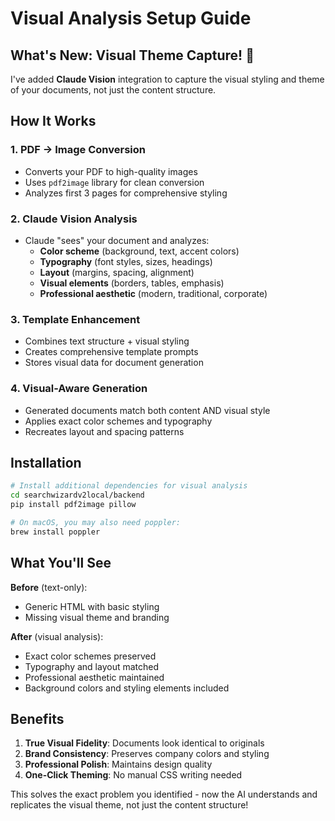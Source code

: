 # Visual Analysis Setup Guide

## What's New: Visual Theme Capture! 🎨

I've added **Claude Vision** integration to capture the visual styling and theme of your documents, not just the content structure.

## How It Works

### 1. PDF → Image Conversion
- Converts your PDF to high-quality images
- Uses `pdf2image` library for clean conversion
- Analyzes first 3 pages for comprehensive styling

### 2. Claude Vision Analysis
- Claude "sees" your document and analyzes:
  - **Color scheme** (background, text, accent colors)
  - **Typography** (font styles, sizes, headings)
  - **Layout** (margins, spacing, alignment)
  - **Visual elements** (borders, tables, emphasis)
  - **Professional aesthetic** (modern, traditional, corporate)

### 3. Template Enhancement
- Combines text structure + visual styling
- Creates comprehensive template prompts
- Stores visual data for document generation

### 4. Visual-Aware Generation
- Generated documents match both content AND visual style
- Applies exact color schemes and typography
- Recreates layout and spacing patterns

## Installation

```bash
# Install additional dependencies for visual analysis
cd searchwizardv2local/backend
pip install pdf2image pillow

# On macOS, you may also need poppler:
brew install poppler
```

## What You'll See

**Before** (text-only): 
- Generic HTML with basic styling
- Missing visual theme and branding

**After** (visual analysis):
- Exact color schemes preserved
- Typography and layout matched
- Professional aesthetic maintained
- Background colors and styling elements included

## Benefits

1. **True Visual Fidelity**: Documents look identical to originals
2. **Brand Consistency**: Preserves company colors and styling
3. **Professional Polish**: Maintains design quality
4. **One-Click Theming**: No manual CSS writing needed

This solves the exact problem you identified - now the AI understands and replicates the visual theme, not just the content structure!
